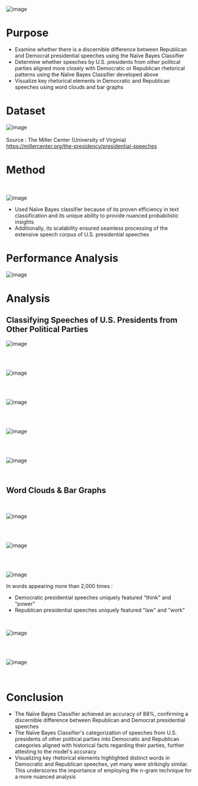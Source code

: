 ![image](https://github.com/ryan-hk-koo/naive_bayes_analysis_of_u.s._presidential_speeches/assets/143580734/5cb96d6d-f8f8-4d63-9aa5-0dbe1316fd39)

# Purpose
- Examine whether there is a discernible difference between Republican and Democrat presidential speeches using the Naïve Bayes Classifier
- Determine whether speeches by U.S. presidents from other political parties aligned more closely with Democratic or Republican rhetorical patterns using the Naïve Bayes Classifier developed above
- Visualize key rhetorical elements in Democratic and Republican speeches using word clouds and bar graphs

# Dataset
![image](https://github.com/ryan-hk-koo/naive_bayes_analysis_of_u.s._presidential_speeches/assets/143580734/43c35d8d-cbf1-431f-a882-8a06b0213f08)
<br>
<br>
Source : The Miller Center (University of Virginia) https://millercenter.org/the-presidency/presidential-speeches  


# Method
<br>

![image](https://github.com/ryan-hk-koo/naive_bayes_analysis_of_u.s._presidential_speeches/assets/143580734/8e8ce796-f3ab-4e29-9d10-c9706c9f997b)
- Used Naïve Bayes classifier because of its proven efficiency in text classification and its unique ability to provide nuanced probabilistic insights
- Additionally, its scalability ensured seamless processing of the extensive speech corpus of U.S. presidential speeches

# Performance Analysis
![image](https://github.com/ryan-hk-koo/naive_bayes_analysis_of_u.s._presidential_speeches/assets/143580734/899d8a4a-ef23-400b-84ee-63faa3e15aa3)

# Analysis

## Classifying Speeches of U.S. Presidents from Other Political Parties

![image](https://github.com/ryan-hk-koo/naive_bayes_analysis_of_u.s._presidential_speeches/assets/143580734/559462ea-b705-4b3a-9a82-9f2f7146b7da)

<br>
<br>

![image](https://github.com/ryan-hk-koo/naive_bayes_analysis_of_u.s._presidential_speeches/assets/143580734/361be8a8-a347-4ae1-99e6-7f80a0ada9ee)

<br>
<br>

![image](https://github.com/ryan-hk-koo/naive_bayes_analysis_of_u.s._presidential_speeches/assets/143580734/e4eab760-3c52-44c9-aca4-6302e77a2e04)

<br>
<br>

![image](https://github.com/ryan-hk-koo/naive_bayes_analysis_of_u.s._presidential_speeches/assets/143580734/0a60a55f-0b5d-47e9-9ac2-9f26e68be323)

<br>
<br>

![image](https://github.com/ryan-hk-koo/naive_bayes_analysis_of_u.s._presidential_speeches/assets/143580734/a7f475c0-067f-4c5f-b0e8-afbb11e0744a)

<br>

## Word Clouds & Bar Graphs

<br>

![image](https://github.com/ryan-hk-koo/naive_bayes_analysis_of_u.s._presidential_speeches/assets/143580734/65c5186c-be71-4c07-bbc8-d9d47da6e6b8)

<br>
<br>

![image](https://github.com/ryan-hk-koo/naive_bayes_analysis_of_u.s._presidential_speeches/assets/143580734/25737a07-e34f-44a6-85cb-d246887632b6)

<br>
<br>

![image](https://github.com/ryan-hk-koo/naive_bayes_analysis_of_u.s._presidential_speeches/assets/143580734/61bdaa2d-1dc6-4155-9c31-c2193f1f4b24)

In words appearing more than 2,000 times : 
- Democratic presidential speeches uniquely featured "think" and "power"
- Republican presidential speeches uniquely featured "law" and "work"
<br>

![image](https://github.com/ryan-hk-koo/naive_bayes_analysis_of_u.s._presidential_speeches/assets/143580734/a70438bd-c5fe-4885-a781-44b9eff9f05c)

<br>
<br>

![image](https://github.com/ryan-hk-koo/naive_bayes_analysis_of_u.s._presidential_speeches/assets/143580734/03aed27f-02cc-4f82-ab6e-72a85930e02f)

<br>

# Conclusion
- The Naïve Bayes Classifier achieved an accuracy of 88%, confirming a discernible difference between Republican and Democrat presidential speeches
- The Naïve Bayes Classifier's categorization of speeches from U.S. presidents of other political parties into Democratic and Republican categories aligned with historical facts regarding their parties, further attesting to the model's accuracy
- Visualizing key rhetorical elements highlighted distinct words in Democratic and Republican speeches, yet many were strikingly similar. This underscores the importance of employing the n-gram technique for a more nuanced analysis






